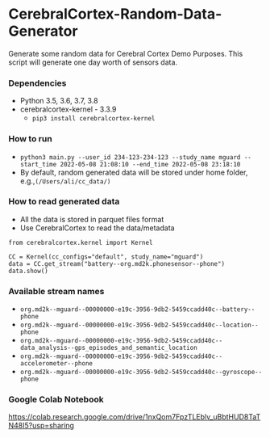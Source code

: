 # CerebralCortex-Random-Data-Generator
Generate some random data for Cerebral Cortex Demo Purposes. This script will generate one day worth of sensors data.

### Dependencies
* Python 3.5, 3.6, 3.7, 3.8
* cerebralcortex-kernel - 3.3.9
    * ```pip3 install cerebralcortex-kernel```

### How to run
* ``python3 main.py --user_id 234-123-234-123 --study_name mguard --start_time 2022-05-08 21:08:10 --end_time 2022-05-08 23:18:10``
* By default, random generated data will be stored under home folder, e.g.,``(/Users/ali/cc_data/)``

### How to read generated data
* All the data is stored in parquet files format
* Use CerebralCortex to read the data/metadata
```$xslt
from cerebralcortex.kernel import Kernel

CC = Kernel(cc_configs="default", study_name="mguard")
data = CC.get_stream("battery--org.md2k.phonesensor--phone")
data.show()
```

### Available stream names
* `org.md2k--mguard--00000000-e19c-3956-9db2-5459ccadd40c--battery--phone`
* `org.md2k--mguard--00000000-e19c-3956-9db2-5459ccadd40c--location--phone`
* `org.md2k--mguard--00000000-e19c-3956-9db2-5459ccadd40c--data_analysis--gps_episodes_and_semantic_location`
* `org.md2k--mguard--00000000-e19c-3956-9db2-5459ccadd40c--accelerometer--phone`
* `org.md2k--mguard--00000000-e19c-3956-9db2-5459ccadd40c--gyroscope--phone`

### Google Colab Notebook
https://colab.research.google.com/drive/1nxQom7FpzTLEblv_uBbtHUD8TaTN48I5?usp=sharing